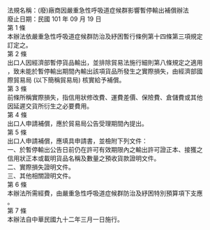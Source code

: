 法規名稱：(廢)廠商因嚴重急性呼吸道症候群影響暫停輸出補償辦法  
廢止日期：民國 101 年 09 月 19 日  
第 1 條  
本辦法依嚴重急性呼吸道症候群防治及紓困暫行條例第十四條第三項規定  
訂定之。  
第 2 條  
出口人因經濟部暫停貨品輸出，並排除貿易法施行細則第八條規定之適用  
，致未能於暫停輸出期間內輸出該項貨品所發生之實際損失，由經濟部國  
際貿易局 (以下簡稱貿易局) 核實給予補償。  
第 3 條  
前條所稱實際損失，指信用狀修改費、運費差價、保險費、倉儲費或其他  
因延遲交貨所衍生之必要費用。  
第 4 條  
出口人申請補償，應於貿易局公告受理期間內提出。  
第 5 條  
出口人申請補償，應填具申請書，並檢附下列文件：  
一、於暫停輸出公告日前仍在許可有效期限內之輸出許可證正本、接獲之  
信用狀正本或載明貨品名稱及數量之預收貨款證明文件。  
二、實際損失證明文件。  
三、其他相關證明文件。  
第 6 條  
本辦法所需經費，由嚴重急性呼吸道症候群防治及紓困特別預算項下支應  
。  
第 7 條  
本辦法自中華民國九十二年三月一日施行。  



